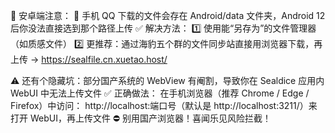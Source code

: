 📱 安卓端注意：
🔸 手机 QQ 下载的文件会存在 Android/data 文件夹，Android 12 后你没法直接选到那个路径上传
✅ 解决方法：
1️⃣ 使用能“另存为”的文件管理器（如质感文件）
2️⃣ 更推荐：通过海豹五个群的文件同步站直接用浏览器下载，再上传 → https://sealfile.cn.xuetao.host/

⚠️ 还有个隐藏坑：部分国产系统的 WebView 有阉割，导致你在 Sealdice 应用内 WebUI 中无法上传文件
✅ 正确做法：
在手机浏览器（推荐 Chrome / Edge / Firefox）中访问：
http://localhost:端口号（默认是 http://localhost:3211/）来打开 WebUI，再上传文件
⛔ 别用国产浏览器！喜闻乐见风险拦截！